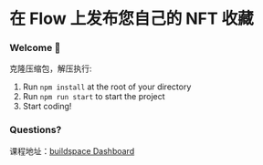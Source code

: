 # 在 Flow 上发布您自己的 NFT 收藏

### **Welcome 👋**
克隆压缩包，解压执行:

1. Run `npm install` at the root of your directory
2. Run `npm run start` to start the project
3. Start coding!

### **Questions?**
课程地址：[buildspace Dashboard](https://buildspace.so/p/nfts-on-flow) 
